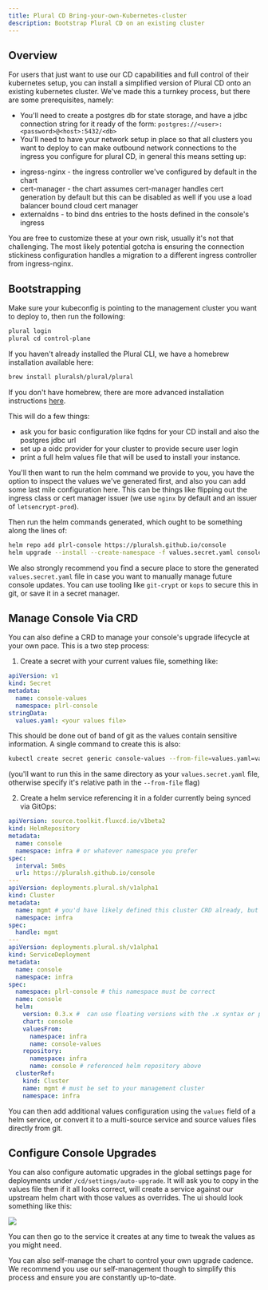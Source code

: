 ```yaml
---
title: Plural CD Bring-your-own-Kubernetes-cluster
description: Bootstrap Plural CD on an existing cluster
---
```


## Overview

For users that just want to use our CD capabilities and full control of their kubernetes setup, you can install a simplified version of Plural CD onto an existing kubernetes cluster. We've made this a turnkey process, but there are some prerequisites, namely:

- You'll need to create a postgres db for state storage, and have a jdbc connection string for it ready of the form: `postgres://<user>:<password>@<host>:5432/<db>`
- You'll need to have your network setup in place so that all clusters you want to deploy to can make outbound network connections to the ingress you configure for plural CD, in general this means setting up:

* ingress-nginx - the ingress controller we've configured by default in the chart
* cert-manager - the chart assumes cert-manager handles cert generation by default but this can be disabled as well if you use a load balancer bound cloud cert manager
* externaldns - to bind dns entries to the hosts defined in the console's ingress

You are free to customize these at your own risk, usually it's not that challenging. The most likely potential gotcha is ensuring the connection stickiness configuration handles a migration to a different ingress controller from ingress-nginx.

## Bootstrapping

Make sure your kubeconfig is pointing to the management cluster you want to deploy to, then run the following:

```sh
plural login
plural cd control-plane
```

If you haven't already installed the Plural CLI, we have a homebrew installation available here:

```sh
brew install pluralsh/plural/plural
```

If you don't have homebrew, there are more advanced installation instructions [here](/getting-started/quickstart#install-plural-cli).

This will do a few things:

- ask you for basic configuration like fqdns for your CD install and also the postgres jdbc url
- set up a oidc provider for your cluster to provide secure user login
- print a full helm values file that will be used to install your instance.

You'll then want to run the helm command we provide to you, you have the option to inspect the values we've generated first, and also you can add some last mile configuration here. This can be things like flipping out the ingress class or cert manager issuer (we use `nginx` by default and an issuer of `letsencrypt-prod`).

Then run the helm commands generated, which ought to be something along the lines of:

```sh
helm repo add plrl-console https://pluralsh.github.io/console
helm upgrade --install --create-namespace -f values.secret.yaml console plrl-console/console -n plrl-console
```

We also strongly recommend you find a secure place to store the generated `values.secret.yaml` file in case you want to manually manage future console updates. You can use tooling like `git-crypt` or `kops` to secure this in git, or save it in a secret manager.

## Manage Console Via CRD

You can also define a CRD to manage your console's upgrade lifecycle at your own pace. This is a two step process:

1. Create a secret with your current values file, something like:

```yaml
apiVersion: v1
kind: Secret
metadata:
  name: console-values
  namespace: plrl-console
stringData:
  values.yaml: <your values file>
```

This should be done out of band of git as the values contain sensitive information. A single command to create this is also:

```sh
kubectl create secret generic console-values --from-file=values.yaml=values.secret.yaml -n infra
```

(you'll want to run this in the same directory as your `values.secret.yaml` file, otherwise specify it's relative path in the `--from-file` flag)

2. Create a helm service referencing it in a folder currently being synced via GitOps:

```yaml
apiVersion: source.toolkit.fluxcd.io/v1beta2
kind: HelmRepository
metadata:
  name: console
  namespace: infra # or whatever namespace you prefer
spec:
  interval: 5m0s
  url: https://pluralsh.github.io/console
---
apiVersion: deployments.plural.sh/v1alpha1
kind: Cluster
metadata:
  name: mgmt # you'd have likely defined this cluster CRD already, but provided here for completeness
  namespace: infra
spec:
  handle: mgmt
---
apiVersion: deployments.plural.sh/v1alpha1
kind: ServiceDeployment
metadata:
  name: console
  namespace: infra
spec:
  namespace: plrl-console # this namespace must be correct
  name: console
  helm:
    version: 0.3.x #  can use floating versions with the .x syntax or pin to specific versions and automate w/ renovate
    chart: console
    valuesFrom:
      namespace: infra
      name: console-values
    repository:
      namespace: infra
      name: console # referenced helm repository above
  clusterRef:
    kind: Cluster
    name: mgmt # must be set to your management cluster
    namespace: infra
```

You can then add additional values configuration using the `values` field of a helm service, or convert it to a multi-source service and source values files directly from git.

## Configure Console Upgrades

You can also configure automatic upgrades in the global settings page for deployments under `/cd/settings/auto-upgrade`. It will ask you to copy in the values file then if it all looks correct, will create a service against our upstream helm chart with those values as overrides. The ui should look something like this:

![](/assets/deployments/auto-upgrade.png)

You can then go to the service it creates at any time to tweak the values as you might need.

You can also self-manage the chart to control your own upgrade cadence. We recommend you use our self-management though to simplify this process and ensure you are constantly up-to-date.
